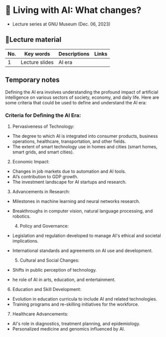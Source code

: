 # 👀 Living with AI: What changes?


+  Lecture series at GNU Museum  (Dec. 06, 2023)

## 🎄Lecture material

|No.|Key words| Descriptions| Links|
|--|--|--|--|
|1|Lecture slides| AI era ||

## Temporary notes

Defining the AI era involves understanding the profound impact of artificial intelligence on various sectors of society, economy, and daily life. Here are some criteria that could be used to define and understand the AI era:

### Criteria for Defining the AI Era:

1. Pervasiveness of Technology:

+ The degree to which AI is integrated into consumer products, business operations, healthcare, transportation, and other fields.
+ The extent of smart technology use in homes and cities (smart homes, smart grids, and smart cities).

2. Economic Impact:

+ Changes in job markets due to automation and AI tools.
+ AI’s contribution to GDP growth.
+ The investment landscape for AI startups and research.

3. Advancements in Research:

+ Milestones in machine learning and neural networks research.
+ Breakthroughs in computer vision, natural language processing, and robotics.

  4. Policy and Governance:

+ Legislation and regulation developed to manage AI's ethical and societal implications.
+ International standards and agreements on AI use and development.

  5. Cultural and Social Changes:

+ Shifts in public perception of technology.
+  he role of AI in arts, education, and entertainment.

6. Education and Skill Development:

+ Evolution in education curricula to include AI and related technologies.
+ Training programs and re-skilling initiatives for the workforce.

7. Healthcare Advancements:

+ AI's role in diagnostics, treatment planning, and epidemiology.
+ Personalized medicine and genomics influenced by AI.
